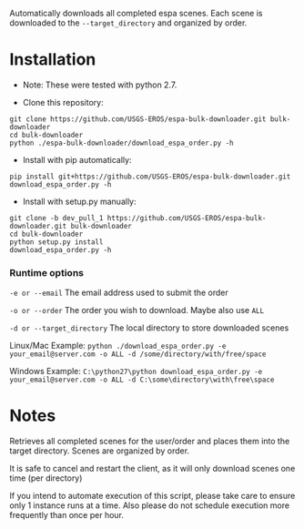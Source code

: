 Automatically downloads all completed espa scenes.  Each scene is downloaded to the `--target_directory` and organized by order.

# Installation
* Note: These were tested with python 2.7.


* Clone this repository:
```
git clone https://github.com/USGS-EROS/espa-bulk-downloader.git bulk-downloader
cd bulk-downloader
python ./espa-bulk-downloader/download_espa_order.py -h
```
* Install with pip automatically:
```
pip install git+https://github.com/USGS-EROS/espa-bulk-downloader.git
download_espa_order.py -h
```
* Install with setup.py manually:
```
git clone -b dev_pull_1 https://github.com/USGS-EROS/espa-bulk-downloader.git bulk-downloader
cd bulk-downloader
python setup.py install
download_espa_order.py -h
```

### Runtime options
`-e or --email` The email address used to submit the order

`-o or --order` The order you wish to download.  Maybe also use `ALL`

`-d or --target_directory` The local directory to store downloaded scenes

Linux/Mac Example: `python ./download_espa_order.py -e your_email@server.com -o ALL -d /some/directory/with/free/space`

Windows Example: `C:\python27\python download_espa_order.py -e your_email@server.com -o ALL -d C:\some\directory\with\free\space`

# Notes
Retrieves all completed scenes for the user/order
and places them into the target directory.
Scenes are organized by order.

It is safe to cancel and restart the client, as it will
only download scenes one time (per directory)
 
If you intend to automate execution of this script,
please take care to ensure only 1 instance runs at a time.
Also please do not schedule execution more frequently than
once per hour.


    
